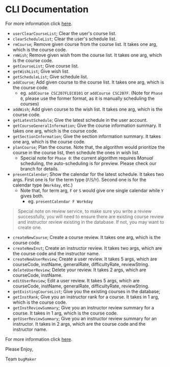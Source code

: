 # CLI Documentation

For more information click [here](https://kuan-pang.github.io/course-project-bug-makers/).



- `userClearCourseList`; Clear the user's course list.
- `clearScheduleList`; Clear the user's schedule list.
- `rmCourse`; Remove given course from the course list. It takes one arg, which is the course code.
- `rmWish`; Remove given wish from the course list. It takes one arg, which is the course code.
- `getCourseList`; Give course list.
- `getWishList`; Give wish list.
- `getScheduleList`; Give schedule list.
- `addCourse`; Add given course to the course list. It takes one arg, which is the course code.
  - eg. `addCourse CSC207FLEC0101` or `addCourse CSC207F`. (Note for `Phase 0`, please use the former format, as it is manually scheduling the courses)
- `addWish`; Add given course to the wish list. It takes one arg, which is the course code.
- `getLatestSchedule`; Give the latest schedule in the user account.
- `getCourseGeneralInformation`; Give the course information summary. It takes one arg, which is the course code.
- `getSectionInformation`; Give the section information summary. It takes one arg, which is the course code.
- `planCourse`; Plan the course. Note that, the algorithm would prioritize the course in the course list, then schedule the ones in wish list.
  - Special note for `Phase 0`: the current algorithm requires *Manual* scheduling, the auto-scheduling is for preview. Please check our branch for details.
- `presentCalendar`; Show the calendar for the latest schedule. It takes two args. First one is for the term type (`F`/`S`/`Y`). Second one is for the calendar type (`Workday`, etc.)
  - Note that, for term arg, `F` or `S` would give one single calendar while `Y` gives both.
    - eg. `presentCalendar F Workday`

> Special note on review service, to make sure you write a review successfully, you will need to ensure there are existing course review and instructor review existing in the database. If not, you may want to create one.
    
- `createNewCourse`; Create a course review. It takes one arg, which is the course code.
- `createNewInst`; Create an instructor review. It takes two args, which are the course code and the instructor name.
- `createNewUserReview`; Create a user review. It takes 5 args, which are courseCode, instName, generalRate, difficultyRate, reviewString.
- `deleteUserReview`; Delete your review. It takes 2 args, which are courseCode, instName.
- `editUserReview`; Edit a user review. It takes 5 args, which are courseCode, instName, generalRate, difficultyRate, reviewString.
- `getExistingCourseList`; Give you the existing courses in the database; 
- `getInstRank`; Give you an instructor rank for a course. It takes in 1 arg, which is the course code.
- `getInstReviewSummary`; Give you an instructor review summary for a course. It takes in 1 arg, which is the course code.
- `getUserReviewSummary`; Give you an instructor review summary for an instructor. It takes in 2 args, which are the course code and the instructor name.


For more information click [here](https://kuan-pang.github.io/course-project-bug-makers/).


Please Enjoy,

Team `bugMaker`


